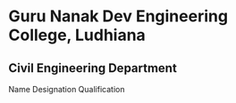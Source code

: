 # Guru Nanak Dev Engineering College, Ludhiana
   ## Civil Engineering Department
   
   Name
   Designation
   Qualification
   
